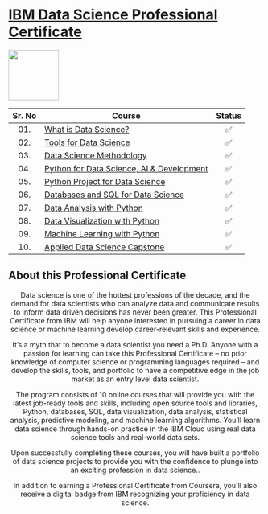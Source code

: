 # [IBM Data Science Professional Certificate](https://www.coursera.org/professional-certificates/ibm-data-science)

<img height="100" src="https://user-images.githubusercontent.com/67054356/132362689-31859a26-5d52-4eff-a4c4-ee6a8fd2f16c.png">

| Sr. No | Course                                                               |Status|
|:------:|----------------------------------------------------------------------------|:--:|
| 01.     | [What is Data Science?](https://github.com/AI-MOO/IBM-Data-Science-Professional-Certificate/tree/master/01-What%20is%20Data%20Science)|✅|
| 02.     | [Tools for Data Science](https://github.com/AI-MOO/IBM-Data-Science-Professional-Certificate/tree/master/02-Tools%20for%20Data%20Science)|✅|
| 03.     | [Data Science Methodology](https://github.com/AI-MOO/IBM-Data-Science-Professional-Certificate/tree/master/03-Data%20Science%20Methodology)|✅|
| 04.     | [Python for Data Science, AI & Development](https://github.com/AI-MOO/IBM-Data-Science-Professional-Certificate/tree/master/04-Python%20for%20Data%20Science%2C%20AI%20%26%20Development)|✅|
| 05.     | [Python Project for Data Science](https://github.com/AI-MOO/IBM-Data-Science-Professional-Certificate/tree/master/05-Python%20Project%20for%20Data%20Science)|✅|   
| 06.     | [Databases and SQL for Data Science](https://github.com/AI-MOO/IBM-Data-Science-Professional-Certificate/tree/master/06-Databases%20and%20SQL%20for%20Data%20Science%20with%20Python) 									    |✅|
| 07.     | [Data Analysis with Python](https://github.com/AI-MOO/IBM-Data-Science-Professional-Certificate/tree/master/07-Data%20Analysis%20with%20Python)                   							|✅|
| 08.     | [Data Visualization with Python](https://github.com/AI-MOO/IBM-Data-Science-Professional-Certificate/tree/master/08-Data%20Visualization%20with%20Python)         								  |✅|
| 09.     | [Machine Learning with Python](https://github.com/AI-MOO/IBM-Data-Science-Professional-Certificate/tree/master/09-Machine%20Learning%20with%20Python)             							  |✅|
| 10.     | [Applied Data Science Capstone](https://github.com/AI-MOO/IBM-Data-Science-Professional-Certificate/tree/master/10-Applied%20Data%20Science%20Capstone)           								  |✅|



## About this Professional Certificate
<center>Data science is one of the hottest professions of the decade, and the demand for data scientists who can analyze data and communicate results to inform data driven decisions has never been greater. This Professional Certificate from IBM will help anyone interested in pursuing a career in data science or machine learning develop career-relevant skills and experience. 

It’s a myth that to become a data scientist you need a Ph.D. Anyone with a passion for learning can take this Professional Certificate – no prior knowledge of computer science or programming languages required – and develop the skills, tools, and portfolio to have a competitive edge in the job market as an entry level data scientist.

The program consists of 10 online courses that will provide you with the latest job-ready tools and skills, including open source tools and libraries, Python, databases, SQL, data visualization, data analysis, statistical analysis, predictive modeling, and machine learning algorithms. You’ll learn data science through hands-on practice in the IBM Cloud using real data science tools and real-world data sets.

Upon successfully completing these courses, you will have built a portfolio of data science projects to provide you with the confidence to plunge into an exciting profession in data science..

In addition to earning a Professional Certificate from Coursera, you'll also receive a digital badge from IBM recognizing your proficiency in data science. 
</center>

